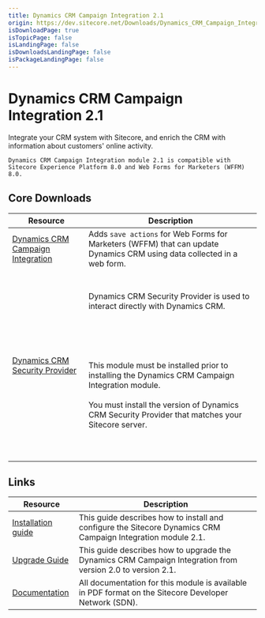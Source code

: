 ```yaml
---
title: Dynamics CRM Campaign Integration 2.1
origin: https://dev.sitecore.net/Downloads/Dynamics_CRM_Campaign_Integration_module/2x/Dynamics_CRM_Campaign_Integration_21.aspx
isDownloadPage: true
isTopicPage: false
isLandingPage: false
isDownloadsLandingPage: false
isPackageLandingPage: false
---
```


# Dynamics CRM Campaign Integration 2.1

Integrate your CRM system with Sitecore, and enrich the CRM with information about customers' online activity.

`Dynamics CRM Campaign Integration module 2.1 is compatible with Sitecore Experience Platform 8.0 and Web Forms for Marketers (WFFM) 8.0.`

## Core Downloads

 | Resource | Description |
 | --- | --- |
 | [Dynamics CRM Campaign Integration](https://scdp.blob.core.windows.net/downloads/Dynamics%20CRM%20Campaign%20Integration%20module/2x/Dynamics%20CRM%20Campaign%20Integration%2021/Secure/Dynamics%20CRM%20Campaign%20Integration%20for%20WFFM%202.1%20rev.%20141222.zip) | Adds `save actions` for Web Forms for Marketers (WFFM) that can update Dynamics CRM using data collected in a web form. |
 | [Dynamics CRM Security Provider](/downloads/Dynamics_CRM_Security_Provider) | <br /><br />Dynamics CRM Security Provider is used to interact directly with Dynamics CRM.<br /><br />  <Alert variant='warning' mb={4}><br />    <AlertIcon /><br />    <br /><br />This module must be installed prior to installing the Dynamics CRM Campaign Integration module.<br /><br />You must install the version of Dynamics CRM Security Provider that matches your Sitecore server.<br /><br /><br />  </Alert><br />   |

## Links

 | Resource | Description |
 | --- | --- |
 | [Installation guide](https://scdp.blob.core.windows.net/downloads/Dynamics%20CRM%20Campaign%20Integration%20module/2x/Dynamics%20CRM%20Campaign%20Integration%2021/Secure/Dynamics%20CRM%20Campaign%20Integration%202%201%20Installation%20Guide.pdf) | This guide describes how to install and configure the Sitecore Dynamics CRM Campaign Integration module 2.1. |
 | [Upgrade Guide](https://scdp.blob.core.windows.net/downloads/Dynamics%20CRM%20Campaign%20Integration%20module/2x/Dynamics%20CRM%20Campaign%20Integration%2021/Secure/Dynamics%20CRM%20Campaign%20Integration%202%201%20Upgrade%20Guide.pdf) | This guide describes how to upgrade the Dynamics CRM Campaign Integration from version 2.0 to version 2.1. |
 | [Documentation](https://sdn.sitecore.net/Products/Dynamics%20CRM%20Campaign%20Integration/DCRMCI21/Documentation) | All documentation for this module is available in PDF format on the Sitecore Developer Network (SDN). |